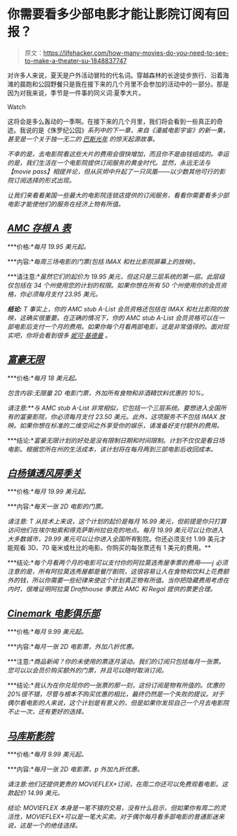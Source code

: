 # 你需要看多少部电影才能让影院订阅有回报？

> 原文：<https://lifehacker.com/how-many-movies-do-you-need-to-see-to-make-a-theater-su-1848837747>

对许多人来说，夏天是户外活动冒险的代名词。穿越森林的长途徒步旅行、沿着海滩的晨跑和公园野餐只是我在接下来的几个月里不会参加的活动中的一部分。那是因为对我来说，季节是一件事的同义词:夏季大片。

Watch

这将会是多么轰动的一季啊。在接下来的几个月里，我们将会看到一些真正的奇迹。我说的是《侏罗纪公园》[](https://www.jurassicworld.com/)*系列中的下一章，来自《漫威电影宇宙》的新一集，甚至是一个关于独一无二的 [巴斯光年](https://movies.disney.com/lightyear) 的惊天起源故事。* 

*不幸的是，去电影院看这些大片的费用会很快增加，而且你不是由钱组成的。幸运的是，我们生活在一个电影院提供订阅服务的黄金时代。显然，永远无法与【movie pass】相提并论，但从灰烬中升起了一只凤凰——以少数其他可行的影院订阅选择的形式出现。* 

*让我们来看看美国一些最大的电影院连锁店提供的订阅服务，看看你需要看多少部电影才能使他们的服务在经济上物有所值。*

## *[AMC 存根 A 表](https://www.amctheatres.com/amcstubs/alist)*

***价格:**每月 19.95 美元起。*

***内容:**每周三场电影的门票(包括 IMAX 和杜比影院屏幕上的放映)。*

***请注意:**虽然它们的起价为 19.95 美元，但这只是三层系统的第一层。此层级仅包括在 34 个州使用您的计划的权限。如果你想在所有 50 个州使用你的会员资格，你必须每月支付 23.95 美元。*

***结论:** T 事实上，你的 AMC stub A-List 会员资格还包括在 IMAX 和杜比影院的放映，这确实很重要。在正确的情况下，你的 AMC stub A-List 会员资格可以在一部电影后支付一个月的费用。如果你每个月看两部电影，这是非常值得的。面对现实吧，你将会看到很多 [妮可·基德曼](https://www.youtube.com/watch?v=KiEeIxZJ9x0) 。* 

## *[富豪无限](https://www.regmovies.com/static/en/us/unlimited)*

***价格:**每月 18 美元起。*

*包含内容:无限量 2D 电影门票，外加所有食物和非酒精饮料优惠的 10%。*

***请注意:**与 AMC stub A-List 非常相似，它包括一个三层系统。要想进入全国所有的富豪影院，你必须每月支付 23.50 美元。此外，这项服务不*不*包括 IMAX 放映。如果你想在标准的二维空间之外享受你的娱乐，请准备好支付额外的费用。*

***结论:**富豪无限计划的好处是没有限制日期和时间限制。计划不仅仅是看日场电影。根据您所在州的生活成本，该计划将在每月两到三部电影后收回成本。*

## *[白杨镇透风房季关](https://drafthouse.com/victory/seasonpass/subscribe)*

***价格:**每月 19.99 美元起。*

***内容:**每天一张 2D 电影的门票。*

*请注意: T 从技术上来说，这个计划的起价是每月 16.99 美元，但前提是你只打算访问他们在埃尔帕索和得克萨斯州拉伯克的地点。每月 19.99 美元可以让你进入大多数城市，29.99 美元可以让你进入全国所有*影院。你还必须支付 1.99 美元才能观看 3D、70 毫米或杜比的电影。你购买的每张票还有 1 美元的费用。**

***结论:**每个月看两个月的电影可以支付你的阿拉莫选秀屋季票的费用——j 必须注意的是，所有阿拉莫选秀屋都是餐厅剧院，这很容易让人在食物和饮料上花费额外的钱，所以你需要一些纪律来使这个计划真正物有所值。当你把隐藏费用考虑在内时，很难证明阿拉莫 Drafthouse 季票比 AMC 和 Regal 提供的票更合理。*

## *[Cinemark 电影俱乐部](https://www.cinemark.com/movieclub)*

***价格:**每月 9.99 美元起。*

***内容:**每月一张 2D 电影票，外加八折优惠。* 

***注意:**商品新闻？你的未使用的票逐月滚动。我们的订阅只包括每月一张票。您可以以会员价购买额外的门票，并且可以随时取消订阅。*

***结论:**我认为在你兑现你的一张票的那一刻，这份订阅是物有所值的。优惠的 20%很不错，尽管与根本不购买优惠的相比，最终仍然是一个失败的提议。对于偶尔看电影的人来说，这个计划是有意义的，但是如果你发现自己一个月去电影院不止一次，还有更好的选择。*

## *[马库斯影院](https://movieflex.marcustheatres.com/)*

***价格:**每月 9.99 美元起。*

***内容:**每月一张 2D 电影票，p 外加九折优惠。*

*请注意:他们还提供更贵的 MOVIEFLEX+订阅，在周二你还可以免费观看电影。这款起价 14.99 美元。*

*结论: MOVIEFLEX 本身是一笔不错的交易，没有什么启示，但如果你有周二的灵活性，MOVIEFLEX+可以是一笔大买卖。对于偶尔每月看多部电影的普通影迷来说，这是一个的绝佳选择。*